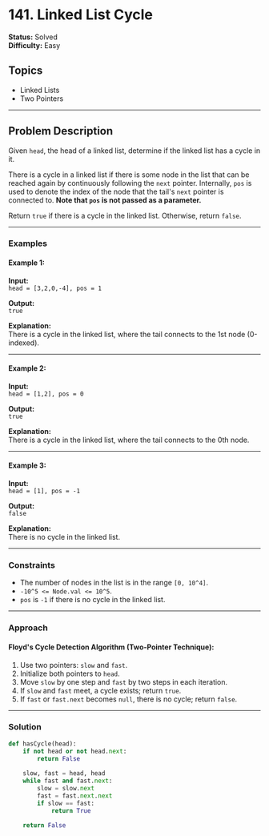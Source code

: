 # 141. Linked List Cycle

**Status:** Solved  
**Difficulty:** Easy  

## Topics
- Linked Lists
- Two Pointers

---

## Problem Description

Given `head`, the head of a linked list, determine if the linked list has a cycle in it.

There is a cycle in a linked list if there is some node in the list that can be reached again by continuously following the `next` pointer. Internally, `pos` is used to denote the index of the node that the tail's `next` pointer is connected to. **Note that `pos` is not passed as a parameter.**

Return `true` if there is a cycle in the linked list. Otherwise, return `false`.

---

### Examples

#### Example 1:

**Input:**  
`head = [3,2,0,-4], pos = 1`  

**Output:**  
`true`  

**Explanation:**  
There is a cycle in the linked list, where the tail connects to the 1st node (0-indexed).

---

#### Example 2:

**Input:**  
`head = [1,2], pos = 0`  

**Output:**  
`true`  

**Explanation:**  
There is a cycle in the linked list, where the tail connects to the 0th node.

---

#### Example 3:

**Input:**  
`head = [1], pos = -1`  

**Output:**  
`false`  

**Explanation:**  
There is no cycle in the linked list.

---

### Constraints

- The number of nodes in the list is in the range `[0, 10^4]`.
- `-10^5 <= Node.val <= 10^5`.
- `pos` is `-1` if there is no cycle in the linked list.

---

### Approach

#### Floyd's Cycle Detection Algorithm (Two-Pointer Technique):
1. Use two pointers: `slow` and `fast`.
2. Initialize both pointers to `head`.
3. Move `slow` by one step and `fast` by two steps in each iteration.
4. If `slow` and `fast` meet, a cycle exists; return `true`.
5. If `fast` or `fast.next` becomes `null`, there is no cycle; return `false`.

---

### Solution

```python
def hasCycle(head):
    if not head or not head.next:
        return False
    
    slow, fast = head, head
    while fast and fast.next:
        slow = slow.next
        fast = fast.next.next
        if slow == fast:
            return True
    
    return False
